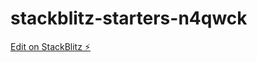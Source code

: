 # stackblitz-starters-n4qwck

[Edit on StackBlitz ⚡️](https://stackblitz.com/edit/html-draganddrop-pjtgch)